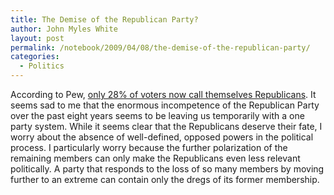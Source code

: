 ```yaml
---
title: The Demise of the Republican Party?
author: John Myles White
layout: post
permalink: /notebook/2009/04/08/the-demise-of-the-republican-party/
categories:
  - Politics
---
```


According to Pew, [only 28% of voters now call themselves Republicans](http://pewresearch.org/databank/dailynumber/?NumberID=757). It seems sad to me that the enormous incompetence of the Republican Party over the past eight years seems to be leaving us temporarily with a one party system. While it seems clear that the Republicans deserve their fate, I worry about the absence of well-defined, opposed powers in the political process. I particularly worry because the further polarization of the remaining members can only make the Republicans even less relevant politically. A party that responds to the loss of so many members by moving further to an extreme can contain only the dregs of its former membership.

